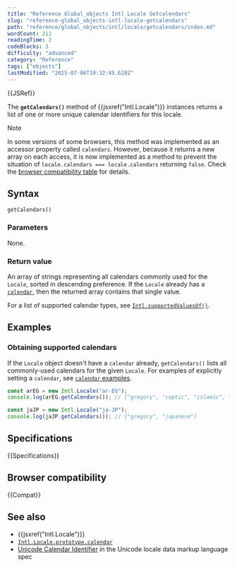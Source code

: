```yaml
---
title: "Reference Global_objects Intl Locale Getcalendars"
slug: "reference-global_objects-intl-locale-getcalendars"
path: "reference/global_objects/intl/locale/getcalendars/index.md"
wordCount: 211
readingTime: 2
codeBlocks: 3
difficulty: "advanced"
category: "Reference"
tags: ["objects"]
lastModified: "2025-07-06T19:32:45.620Z"
---
```



{{JSRef}}

The **`getCalendars()`** method of {{jsxref("Intl.Locale")}} instances returns a list of one or more unique calendar identifiers for this locale.

> [!NOTE]
> In some versions of some browsers, this method was implemented as an accessor property called `calendars`. However, because it returns a new array on each access, it is now implemented as a method to prevent the situation of `locale.calendars === locale.calendars` returning `false`. Check the [browser compatibility table](#browser_compatibility) for details.

## Syntax

```js-nolint
getCalendars()
```

### Parameters

None.

### Return value

An array of strings representing all calendars commonly used for the `Locale`, sorted in descending preference. If the `Locale` already has a [`calendar`](/en-US/docs/Web/JavaScript/Reference/Global_Objects/Intl/Locale/calendar), then the returned array contains that single value.

For a list of supported calendar types, see [`Intl.supportedValuesOf()`](/en-US/docs/Web/JavaScript/Reference/Global_Objects/Intl/supportedValuesOf#supported_calendar_types).

## Examples

### Obtaining supported calendars

If the `Locale` object doesn't have a `calendar` already, `getCalendars()` lists all commonly-used calendars for the given `Locale`. For examples of explicitly setting a `calendar`, see [`calendar` examples](/en-US/docs/Web/JavaScript/Reference/Global_Objects/Intl/Locale/calendar#examples).

```js
const arEG = new Intl.Locale("ar-EG");
console.log(arEG.getCalendars()); // ["gregory", "coptic", "islamic", "islamic-civil", "islamic-tbla"]
```

```js
const jaJP = new Intl.Locale("ja-JP");
console.log(jaJP.getCalendars()); // ["gregory", "japanese"]
```

## Specifications

{{Specifications}}

## Browser compatibility

{{Compat}}

## See also

- {{jsxref("Intl.Locale")}}
- [`Intl.Locale.prototype.calendar`](/en-US/docs/Web/JavaScript/Reference/Global_Objects/Intl/Locale/calendar)
- [Unicode Calendar Identifier](https://www.unicode.org/reports/tr35/#UnicodeCalendarIdentifier) in the Unicode locale data markup language spec
